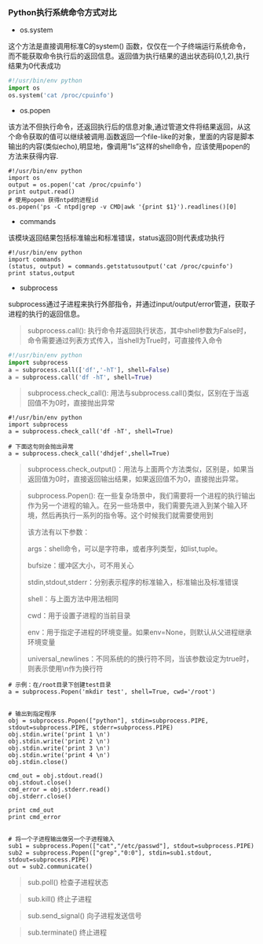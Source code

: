 ### Python执行系统命令方式对比
- os.system

这个方法是直接调用标准C的system() 函数，仅仅在一个子终端运行系统命令，而不能获取命令执行后的返回信息。返回值为执行结果的退出状态码(0,1,2),执行结果为0代表成功

```python
#!/usr/bin/env python
import os
os.system('cat /proc/cpuinfo')
```




- os.popen

该方法不但执行命令，还返回执行后的信息对象,通过管道文件将结果返回，从这个命令获取的值可以继续被调用.函数返回一个file-like的对象，里面的内容是脚本输出的内容(类似echo),明显地，像调用”ls”这样的shell命令，应该使用popen的方法来获得内容.

```shell
#!/usr/bin/env python
import os
output = os.popen('cat /proc/cpuinfo')
print output.read()
# 使用popen 获得ntpd的进程id
os.popen('ps -C ntpd|grep -v CMD|awk '{print $1}').readlines()[0]
```




- commands

该模块返回结果包括标准输出和标准错误，status返回0则代表成功执行

```shell
#!/usr/bin/env python
import commands
(status, output) = commands.getstatusoutput('cat /proc/cpuinfo')
print status,output
```




- subprocess


subprocess通过子进程来执行外部指令，并通过input/output/error管道，获取子进程的执行的返回信息。

> subprocess.call():  执行命令并返回执行状态，其中shell参数为False时，命令需要通过列表方式传入，当shell为True时，可直接传入命令

```python
#!/usr/bin/env python
import subprocess
a = subprocess.call(['df','-hT'], shell=False)
a = subprocess.call('df -hT', shell=True)

```

> subprocess.check_call(): 用法与subprocess.call()类似，区别在于当返回值不为0时，直接抛出异常

```shell
#!/usr/bin/env python
import subprocess
a = subprocess.check_call('df -hT', shell=True)

# 下面这句则会抛出异常
a = subprocess.check_call('dhdjef',shell=True)

```

> subprocess.check_output()：用法与上面两个方法类似，区别是，如果当返回值为0时，直接返回输出结果，如果返回值不为0，直接抛出异常。



> subprocess.Popen(): 在一些复杂场景中，我们需要将一个进程的执行输出作为另一个进程的输入。在另一些场景中，我们需要先进入到某个输入环境，然后再执行一系列的指令等。这个时候我们就需要使用到
>
> 该方法有以下参数：
>
> args：shell命令，可以是字符串，或者序列类型，如list,tuple。
>
> bufsize：缓冲区大小，可不用关心
>
> stdin,stdout,stderr：分别表示程序的标准输入，标准输出及标准错误
>
> shell：与上面方法中用法相同
>
> cwd：用于设置子进程的当前目录
>
> env：用于指定子进程的环境变量。如果env=None，则默认从父进程继承环境变量
>
> universal_newlines：不同系统的的换行符不同，当该参数设定为true时，则表示使用\n作为换行符

```shell
# 示例：在/root目录下创建test目录
a = subprocess.Popen('mkdir test', shell=True, cwd='/root')


# 输出到指定程序
obj = subprocess.Popen(["python"], stdin=subprocess.PIPE, stdout=subprocess.PIPE, stderr=subprocess.PIPE)
obj.stdin.write('print 1 \n')
obj.stdin.write('print 2 \n')
obj.stdin.write('print 3 \n')
obj.stdin.write('print 4 \n')
obj.stdin.close()

cmd_out = obj.stdout.read()
obj.stdout.close()
cmd_error = obj.stderr.read()
obj.stderr.close()

print cmd_out
print cmd_error


# 将一个子进程输出做另一个子进程输入
sub1 = subprocess.Popen(["cat","/etc/passwd"], stdout=subprocess.PIPE)
sub2 = subprocess.Popen(["grep","0:0"], stdin=sub1.stdout, stdout=subprocess.PIPE)
out = sub2.communicate()
```



> sub.poll() 检查子进程状态

> sub.kill() 终止子进程

> sub.send_signal() 向子进程发送信号

> sub.terminate() 终止进程

